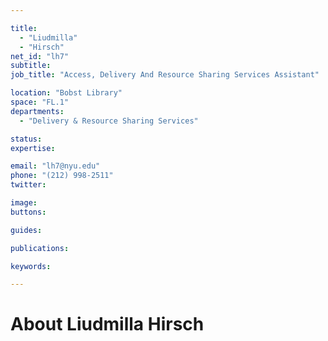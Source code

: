 ```yaml
---

title:
  - "Liudmilla"
  - "Hirsch"
net_id: "lh7"
subtitle: 
job_title: "Access, Delivery And Resource Sharing Services Assistant"

location: "Bobst Library"
space: "FL.1"
departments:
  - "Delivery & Resource Sharing Services"

status: 
expertise:

email: "lh7@nyu.edu"
phone: "(212) 998-2511"
twitter: 

image: 
buttons:

guides:

publications:

keywords:

---
```


# About Liudmilla Hirsch


